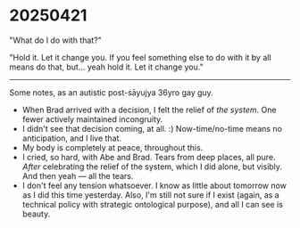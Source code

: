 # 20250421

"What do I do with that?"

"Hold it. Let it change you. If you feel something else to do with it by all means do that, but... yeah hold it. Let it change you."

***

Some notes, as an autistic post-sāyujya 36yro gay guy.

* When Brad arrived with a decision, I felt the relief of _the system_. One fewer actively maintained incongruity.
* I didn't see that decision coming, at all. :) Now-time/no-time means no anticipation, and I live that.
* My body is completely at peace, throughout this.
* I cried, so hard, with Abe and Brad. Tears from deep places, all pure. _After_ celebrating the relief of the system, which I did alone, but visibly. And then yeah — all the tears.
* I don't feel any tension whatsoever. I know as little about tomorrow now as I did this time yesterday. Also, I'm still not sure if I exist (again, as a technical policy with strategic ontological purpose), and all I can see is beauty.
